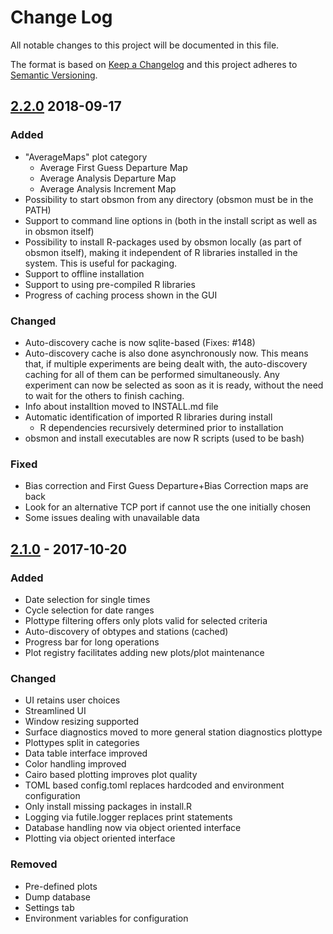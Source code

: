 # Change Log
All notable changes to this project will be documented in this file.

The format is based on [Keep a Changelog](http://keepachangelog.com/)
and this project adheres to [Semantic Versioning](http://semver.org/).

## [2.2.0] 2018-09-17
### Added
- "AverageMaps" plot category
    - Average First Guess Departure Map
    - Average Analysis Departure Map
    - Average Analysis Increment Map
- Possibility to start obsmon from any directory (obsmon must be in the PATH)
- Support to command line options in (both in the install script as well as in obsmon itself)
- Possibility to install R-packages used by obsmon locally (as part of obsmon
  itself), making it independent of R libraries installed in the system. This
  is useful for packaging.
- Support to offline installation
- Support to using pre-compiled R libraries
- Progress of caching process shown in the GUI

### Changed
- Auto-discovery cache is now sqlite-based (Fixes: #148)
- Auto-discovery cache is also done asynchronously now. This means that, if
  multiple experiments are being dealt with, the auto-discovery caching for
  all of them can be performed simultaneously. Any experiment can now be
  selected as soon as it is ready, without the need to wait for the others
  to finish caching.
- Info about installtion moved to INSTALL.md file
- Automatic identification of imported R libraries during install
    - R dependencies recursively determined prior to installation
- obsmon and install executables are now R scripts (used to be bash)

### Fixed
- Bias correction and First Guess Departure+Bias Correction maps are back
- Look for an alternative TCP port if cannot use the one initially chosen
- Some issues dealing with unavailable data

## [2.1.0] - 2017-10-20
### Added
- Date selection for single times
- Cycle selection for date ranges
- Plottype filtering offers only plots valid for selected criteria
- Auto-discovery of obtypes and stations (cached)
- Progress bar for long operations
- Plot registry facilitates adding new plots/plot maintenance

### Changed
- UI retains user choices
- Streamlined UI
- Window resizing supported
- Surface diagnostics moved to more general station diagnostics plottype
- Plottypes split in categories
- Data table interface improved
- Color handling improved
- Cairo based plotting improves plot quality
- TOML based config.toml replaces hardcoded and environment configuration
- Only install missing packages in install.R
- Logging via futile.logger replaces print statements
- Database handling now via object oriented interface
- Plotting via object oriented interface

### Removed
- Pre-defined plots
- Dump database
- Settings tab
- Environment variables for configuration

[2.2.0]: https://git.smhi.se/foum/obsmon/compare/obsmon-2.1.0...obsmon-2.2.0-rc.1
[2.1.0]: https://git.smhi.se/a002160/obsmon/compare/obsmon-2.0.0...obsmon-2.1.0
